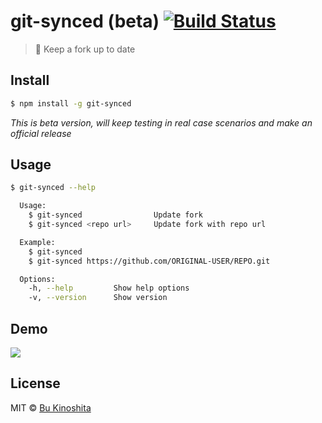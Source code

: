 # git-synced (beta) [![Build Status](https://travis-ci.org/bukinoshita/git-synced.svg?branch=master)](https://travis-ci.org/bukinoshita/git-synced)

> :wind_chime: Keep a fork up to date

## Install
```bash
$ npm install -g git-synced
```

_This is beta version, will keep testing in real case scenarios and make an official release_

## Usage
```bash
$ git-synced --help

  Usage:
    $ git-synced                Update fork
    $ git-synced <repo url>     Update fork with repo url

  Example:
    $ git-synced
    $ git-synced https://github.com/ORIGINAL-USER/REPO.git

  Options:
    -h, --help         Show help options
    -v, --version      Show version
```

## Demo

![](https://github.com/bukinoshita/git-synced/blob/master/demo.gif)

## License

MIT © [Bu Kinoshita](https://bukinoshita.io)
